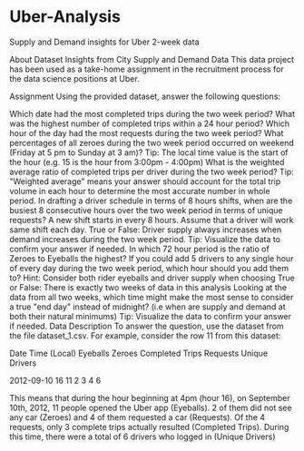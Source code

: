 # Uber-Analysis
Supply and Demand insights for Uber 2-week data

About Dataset
Insights from City Supply and Demand Data
This data project has been used as a take-home assignment in the recruitment process for the data science positions at Uber.

Assignment
Using the provided dataset, answer the following questions:

Which date had the most completed trips during the two week period?
What was the highest number of completed trips within a 24 hour period?
Which hour of the day had the most requests during the two week period?
What percentages of all zeroes during the two week period occurred on weekend (Friday at 5 pm to Sunday at 3 am)? Tip: The local time value is the start of the hour (e.g. 15 is the hour from 3:00pm - 4:00pm)
What is the weighted average ratio of completed trips per driver during the two week period? Tip: "Weighted average" means your answer should account for the total trip volume in each hour to determine the most accurate number in whole period.
In drafting a driver schedule in terms of 8 hours shifts, when are the busiest 8 consecutive hours over the two week period in terms of unique requests? A new shift starts in every 8 hours. Assume that a driver will work same shift each day.
True or False: Driver supply always increases when demand increases during the two week period. Tip: Visualize the data to confirm your answer if needed.
In which 72 hour period is the ratio of Zeroes to Eyeballs the highest?
If you could add 5 drivers to any single hour of every day during the two week period, which hour should you add them to? Hint: Consider both rider eyeballs and driver supply when choosing
True or False: There is exactly two weeks of data in this analysis
Looking at the data from all two weeks, which time might make the most sense to consider a true "end day" instead of midnight? (i.e when are supply and demand at both their natural minimums) Tip: Visualize the data to confirm your answer if needed.
Data Description
To answer the question, use the dataset from the file dataset_1.csv. For example, consider the row 11 from this dataset:

Date Time (Local) Eyeballs Zeroes Completed Trips Requests Unique Drivers

2012-09-10 16 11 2 3 4 6

This means that during the hour beginning at 4pm (hour 16), on September 10th, 2012, 11 people opened the Uber app (Eyeballs). 2 of them did not see any car (Zeroes) and 4 of them requested a car (Requests). Of the 4 requests, only 3 complete trips actually resulted (Completed Trips). During this time, there were a total of 6 drivers who logged in (Unique Drivers)
